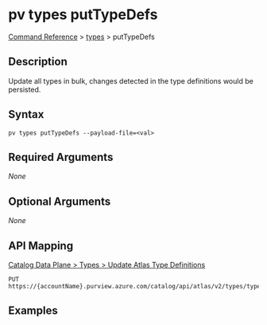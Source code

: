 # pv types putTypeDefs
[Command Reference](../../../README.md#command-reference) > [types](./main.md) > putTypeDefs

## Description
Update all types in bulk, changes detected in the type definitions would be persisted.

## Syntax
```
pv types putTypeDefs --payload-file=<val>
```

## Required Arguments
*None*

## Optional Arguments
*None*

## API Mapping
[Catalog Data Plane > Types > Update Atlas Type Definitions](https://docs.microsoft.com/en-us/rest/api/purview/catalogdataplane/types/update-atlas-type-definitions)
```
PUT https://{accountName}.purview.azure.com/catalog/api/atlas/v2/types/typedefs
```

## Examples
```powershell

```